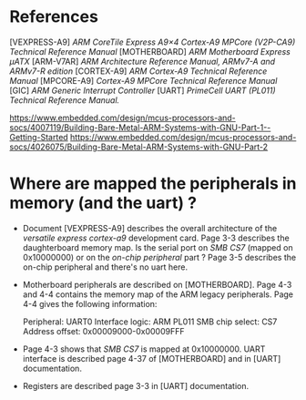 
# References

[VEXPRESS-A9] *ARM CoreTile Express A9×4 Cortex-A9 MPCore (V2P-CA9) Technical Reference Manual*
[MOTHERBOARD] *ARM Motherboard Express µATX*
[ARM-V7AR] *ARM Architecture Reference Manual, ARMv7-A and ARMv7-R edition*
[CORTEX-A9] *ARM Cortex-A9 Technical Reference Manual*
[MPCORE-A9] *Cortex-A9 MPCore Technical Reference Manual*
[GIC] *ARM Generic Interrupt Controller*
[UART] *PrimeCell UART (PL011) Technical Reference Manual.*

https://www.embedded.com/design/mcus-processors-and-socs/4007119/Building-Bare-Metal-ARM-Systems-with-GNU-Part-1--Getting-Started
https://www.embedded.com/design/mcus-processors-and-socs/4026075/Building-Bare-Metal-ARM-Systems-with-GNU-Part-2


# Where are mapped the peripherals in memory (and the uart) ?

* Document [VEXPRESS-A9] describes the overall architecture of the *versatile
  express cortex-a9* development card. Page 3-3 describes the daughterboard
  memory map. Is the serial port on *SMB CS7* (mapped on 0x10000000) or on the
  *on-chip peripheral* part ?  Page 3-5 describes the on-chip peripheral and
  there's no uart here.  

* Motherboard peripherals are described on [MOTHERBOARD]. Page 4-3 and 4-4
  contains the memory map of the ARM legacy peripherals. Page 4-4 gives the
  following information:

	Peripheral: UART0 
	Interface logic: ARM PL011 
	SMB chip select: CS7 
	Address offset: 0x00009000-0x00009FFF 

* Page 4-3 shows that *SMB CS7* is mapped at 0x10000000. UART interface is
  described page 4-37 of [MOTHERBOARD] and in [UART] documentation.

* Registers are described page 3-3 in [UART] documentation.


